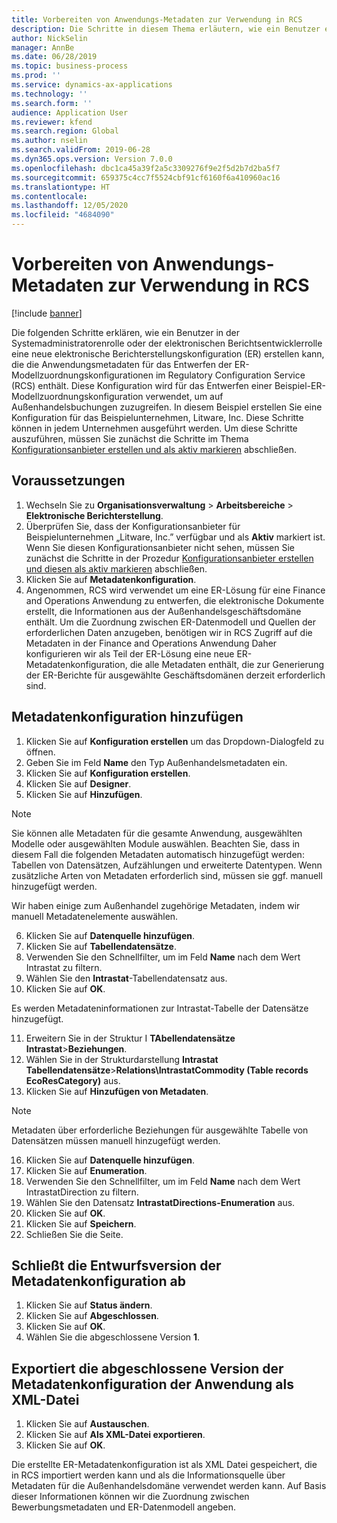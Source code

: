 ```yaml
---
title: Vorbereiten von Anwendungs-Metadaten zur Verwendung in RCS
description: Die Schritte in diesem Thema erläutern, wie ein Benutzer eine neue elektronische Berichterstellungskonfiguration (ER) erstellen kann, die die Anwendungsmetadaten für das Entwerfen von Regulatory Configuration Service (RCS) enthält.
author: NickSelin
manager: AnnBe
ms.date: 06/28/2019
ms.topic: business-process
ms.prod: ''
ms.service: dynamics-ax-applications
ms.technology: ''
ms.search.form: ''
audience: Application User
ms.reviewer: kfend
ms.search.region: Global
ms.author: nselin
ms.search.validFrom: 2019-06-28
ms.dyn365.ops.version: Version 7.0.0
ms.openlocfilehash: dbc1ca45a39f2a5c3309276f9e2f5d2b7d2ba5f7
ms.sourcegitcommit: 659375c4cc7f5524cbf91cf6160f6a410960ac16
ms.translationtype: HT
ms.contentlocale: 
ms.lasthandoff: 12/05/2020
ms.locfileid: "4684090"
---
```

# <a name="prepare-application-metadata-to-be-used-in-rcs"></a>Vorbereiten von Anwendungs-Metadaten zur Verwendung in RCS
[!include [banner](../../includes/banner.md)]

Die folgenden Schritte erklären, wie ein Benutzer in der Systemadministratorenrolle oder der elektronischen Berichtsentwicklerrolle eine neue elektronische Berichterstellungskonfiguration (ER) erstellen kann, die die Anwendungsmetadaten für das Entwerfen der ER-Modellzuordnungskonfigurationen im Regulatory Configuration Service (RCS) enthält. Diese Konfiguration wird für das Entwerfen einer Beispiel-ER-Modellzuordnungskonfiguration verwendet, um auf Außenhandelsbuchungen zuzugreifen. In diesem Beispiel erstellen Sie eine Konfiguration für das Beispielunternehmen, Litware, Inc. Diese Schritte können in jedem Unternehmen ausgeführt werden. Um diese Schritte auszuführen, müssen Sie zunächst die Schritte im Thema [Konfigurationsanbieter erstellen und als aktiv markieren](er-configuration-provider-mark-it-active-2016-11.md) abschließen.

## <a name="prerequisites"></a>Voraussetzungen
1.    Wechseln Sie zu **Organisationsverwaltung**  >  **Arbeitsbereiche**  >  **Elektronische Berichterstellung**. 
2.    Überprüfen Sie, dass der Konfigurationsanbieter für Beispielunternehmen „Litware, Inc.” verfügbar und als **Aktiv** markiert ist. Wenn Sie diesen Konfigurationsanbieter nicht sehen, müssen Sie zunächst die Schritte in der Prozedur [Konfigurationsanbieter erstellen und diesen als aktiv markieren](er-configuration-provider-mark-it-active-2016-11.md) abschließen. 
3.    Klicken Sie auf **Metadatenkonfiguration**. 
4.    Angenommen, RCS wird verwendet um eine ER-Lösung für eine Finance and Operations Anwendung zu entwerfen, die elektronische Dokumente erstellt, die Informationen aus der Außenhandelsgeschäftsdomäne enthält. Um die Zuordnung zwischen ER-Datenmodell und Quellen der erforderlichen Daten anzugeben, benötigen wir in RCS Zugriff auf die Metadaten in der Finance and Operations Anwendung Daher konfigurieren wir als Teil der ER-Lösung eine neue ER-Metadatenkonfiguration, die alle Metadaten enthält, die zur Generierung der ER-Berichte für ausgewählte Geschäftsdomänen derzeit erforderlich sind. 

## <a name="add-metadata-configuration"></a>Metadatenkonfiguration hinzufügen 
1.    Klicken Sie auf **Konfiguration erstellen** um das Dropdown-Dialogfeld zu öffnen. 
2.    Geben Sie im Feld **Name** den Typ Außenhandelsmetadaten ein. 
3.    Klicken Sie auf **Konfiguration erstellen**. 
4.    Klicken Sie auf **Designer**. 
5.    Klicken Sie auf **Hinzufügen**. 
  
> [!NOTE]
> Sie können alle Metadaten für die gesamte Anwendung, ausgewählten Modelle oder ausgewählten Module auswählen. Beachten Sie, dass in diesem Fall die folgenden Metadaten automatisch hinzugefügt werden: Tabellen von Datensätzen, Aufzählungen und erweiterte Datentypen. Wenn zusätzliche Arten von Metadaten erforderlich sind, müssen sie ggf. manuell hinzugefügt werden. 
 
Wir haben einige zum Außenhandel zugehörige Metadaten, indem wir manuell Metadatenelemente auswählen. 
  
6.    Klicken Sie auf **Datenquelle hinzufügen**. 
7.    Klicken Sie auf **Tabellendatensätze**. 
8.    Verwenden Sie den Schnellfilter, um im Feld **Name** nach dem Wert Intrastat zu filtern. 
9.    Wählen Sie den **Intrastat**-Tabellendatensatz aus. 
10.    Klicken Sie auf **OK**.
  
Es werden Metadateninformationen zur Intrastat-Tabelle der Datensätze hinzugefügt. 
  
11.    Erweitern Sie in der Struktur I **TAbellendatensätze Intrastat**\>**Beziehungen**. 
12.    Wählen Sie in der Strukturdarstellung **Intrastat Tabellendatensätze**\>**Relations\IntrastatCommodity (Table records EcoResCategory)** aus.     
13.    Klicken Sie auf **Hinzufügen von Metadaten**. 
  
> [!NOTE]
> Metadaten über erforderliche Beziehungen für ausgewählte Tabelle von Datensätzen müssen manuell hinzugefügt werden. 
  
16.    Klicken Sie auf **Datenquelle hinzufügen**. 
17.    Klicken Sie auf **Enumeration**. 
18.    Verwenden Sie den Schnellfilter, um im Feld **Name** nach dem Wert IntrastatDirection zu filtern. 
19.    Wählen Sie den Datensatz **IntrastatDirections-Enumeration** aus. 
20.    Klicken Sie auf **OK**. 
21.    Klicken Sie auf **Speichern**.  
22.    Schließen Sie die Seite. 
  
## <a name="complete-the-draft-version-of-metadata-configuration"></a>Schließt die Entwurfsversion der Metadatenkonfiguration ab
1.    Klicken Sie auf **Status ändern**. 
2.    Klicken Sie auf **Abgeschlossen**. 
3.    Klicken Sie auf **OK**. 
4.    Wählen Sie die abgeschlossene Version **1**. 
  
## <a name="export-the-completed-version-of-metadata-configuration-from-application-as-xml-file"></a>Exportiert die abgeschlossene Version der Metadatenkonfiguration der Anwendung als XML-Datei
1.    Klicken Sie auf **Austauschen**. 
2.    Klicken Sie auf **Als XML-Datei exportieren**. 
3.    Klicken Sie auf **OK**. 
    
Die erstellte ER-Metadatenkonfiguration ist als XML Datei gespeichert, die in RCS importiert werden kann und als die Informationsquelle über Metadaten für die Außenhandelsdomäne verwendet werden kann. Auf Basis dieser Informationen können wir die Zuordnung zwischen Bewerbungsmetadaten und ER-Datenmodell angeben.
